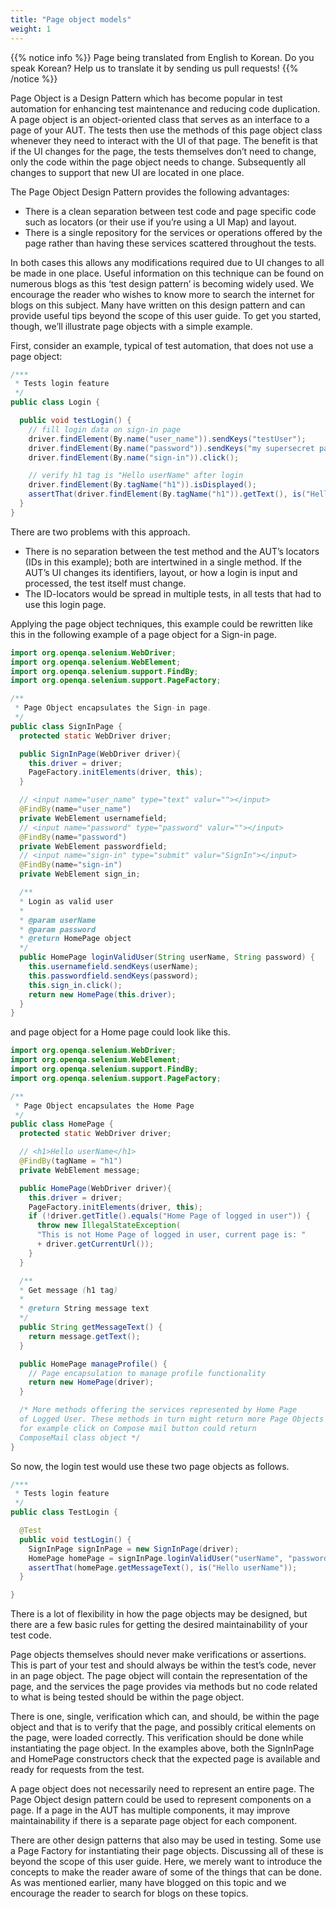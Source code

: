 ```yaml
---
title: "Page object models"
weight: 1
---
```


{{% notice info %}}
<i class="fas fa-language"></i> Page being translated from 
English to Korean. Do you speak Korean? Help us to translate
it by sending us pull requests!
{{% /notice %}}

Page Object is a Design Pattern which has become popular in test automation for
enhancing test maintenance and reducing code duplication. A page object is an
object-oriented class that serves as an interface to a page of your AUT. The
tests then use the methods of this page object class whenever they need to
interact with the UI of that page. The benefit is that if the UI changes for
the page, the tests themselves don’t need to change, only the code within the
page object needs to change. Subsequently all changes to support that new UI
are located in one place.

The Page Object Design Pattern provides the following advantages:

* There is a clean separation between test code and page specific code such as
  locators (or their use if you’re using a UI Map) and layout.
* There is a single repository for the services or operations offered by the page
  rather than having these services scattered throughout the tests.

In both cases this allows any modifications required due to UI changes to all
be made in one place. Useful information on this technique can be found on
numerous blogs as this ‘test design pattern’ is becoming widely used. We
encourage the reader who wishes to know more to search the internet for blogs
on this subject. Many have written on this design pattern and can provide
useful tips beyond the scope of this user guide. To get you started, though,
we’ll illustrate page objects with a simple example.

First, consider an example, typical of test automation, that does not use a
page object:

```java
/***
 * Tests login feature
 */
public class Login {

  public void testLogin() {
    // fill login data on sign-in page
    driver.findElement(By.name("user_name")).sendKeys("testUser");
    driver.findElement(By.name("password")).sendKeys("my supersecret password");
    driver.findElement(By.name("sign-in")).click();

    // verify h1 tag is "Hello userName" after login
    driver.findElement(By.tagName("h1")).isDisplayed();
    assertThat(driver.findElement(By.tagName("h1")).getText(), is("Hello userName"));
  }
}
```

There are two problems with this approach.

* There is no separation between the test method and the AUT’s locators (IDs in 
this example); both are intertwined in a single method. If the AUT’s UI changes 
its identifiers, layout, or how a login is input and processed, the test itself 
must change.
* The ID-locators would be spread in multiple tests, in all tests that had to 
use this login page.

Applying the page object techniques, this example could be rewritten like this
in the following example of a page object for a Sign-in page.

```java
import org.openqa.selenium.WebDriver;
import org.openqa.selenium.WebElement;
import org.openqa.selenium.support.FindBy;
import org.openqa.selenium.support.PageFactory;

/**
 * Page Object encapsulates the Sign-in page.
 */
public class SignInPage {
  protected static WebDriver driver;

  public SignInPage(WebDriver driver){
    this.driver = driver;
    PageFactory.initElements(driver, this);
  }

  // <input name="user_name" type="text" valur=""></input>
  @FindBy(name="user_name")
  private WebElement usernamefield;
  // <input name="password" type="password" valur=""></input>
  @FindBy(name="password")
  private WebElement passwordfield;
  // <input name="sign-in" type="submit" valur="SignIn"></input>
  @FindBy(name="sign-in")
  private WebElement sign_in;

  /**
  * Login as valid user
  *
  * @param userName
  * @param password
  * @return HomePage object
  */
  public HomePage loginValidUser(String userName, String password) {
    this.usernamefield.sendKeys(userName);
    this.passwordfield.sendKeys(password);
    this.sign_in.click();
    return new HomePage(this.driver);
  }
}
```

and page object for a Home page could look like this.

```java
import org.openqa.selenium.WebDriver;
import org.openqa.selenium.WebElement;
import org.openqa.selenium.support.FindBy;
import org.openqa.selenium.support.PageFactory;

/**
 * Page Object encapsulates the Home Page
 */
public class HomePage {
  protected static WebDriver driver;

  // <h1>Hello userName</h1>
  @FindBy(tagName = "h1")
  private WebElement message;

  public HomePage(WebDriver driver){
    this.driver = driver;
    PageFactory.initElements(driver, this);
    if (!driver.getTitle().equals("Home Page of logged in user")) {
      throw new IllegalStateException(
      "This is not Home Page of logged in user, current page is: "
      + driver.getCurrentUrl());
    }
  }

  /**
  * Get message (h1 tag)
  *
  * @return String message text
  */
  public String getMessageText() {
    return message.getText();
  }

  public HomePage manageProfile() {
    // Page encapsulation to manage profile functionality
    return new HomePage(driver);
  }

  /* More methods offering the services represented by Home Page
  of Logged User. These methods in turn might return more Page Objects
  for example click on Compose mail button could return 
  ComposeMail class object */
}
```

So now, the login test would use these two page objects as follows.

```java
/***
 * Tests login feature
 */
public class TestLogin {

  @Test
  public void testLogin() {
    SignInPage signInPage = new SignInPage(driver);
    HomePage homePage = signInPage.loginValidUser("userName", "password");
    assertThat(homePage.getMessageText(), is("Hello userName"));
  }

}
```

There is a lot of flexibility in how the page objects may be designed, but
there are a few basic rules for getting the desired maintainability of your
test code.

Page objects themselves should never make verifications or assertions. This is
part of your test and should always be within the test’s code, never in an page
object. The page object will contain the representation of the page, and the
services the page provides via methods but no code related to what is being
tested should be within the page object.

There is one, single, verification which can, and should, be within the page
object and that is to verify that the page, and possibly critical elements on
the page, were loaded correctly. This verification should be done while
instantiating the page object. In the examples above, both the SignInPage and
HomePage constructors check that the expected page is available and ready for
requests from the test.

A page object does not necessarily need to represent an entire page. The Page
Object design pattern could be used to represent components on a page. If a
page in the AUT has multiple components, it may improve maintainability if
there is a separate page object for each component.

There are other design patterns that also may be used in testing. Some use a
Page Factory for instantiating their page objects. Discussing all of these is
beyond the scope of this user guide. Here, we merely want to introduce the
concepts to make the reader aware of some of the things that can be done. As
was mentioned earlier, many have blogged on this topic and we encourage the
reader to search for blogs on these topics.
